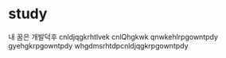 # study

내 꿈은 개발덕후
cnldjqgkrhtlvek
cnlQhgkwk
qnwkehlrpgowntpdy
gyehgkrpgowntpdy
whgdmsrhtdpcnldjqgkrpgowntpdy
